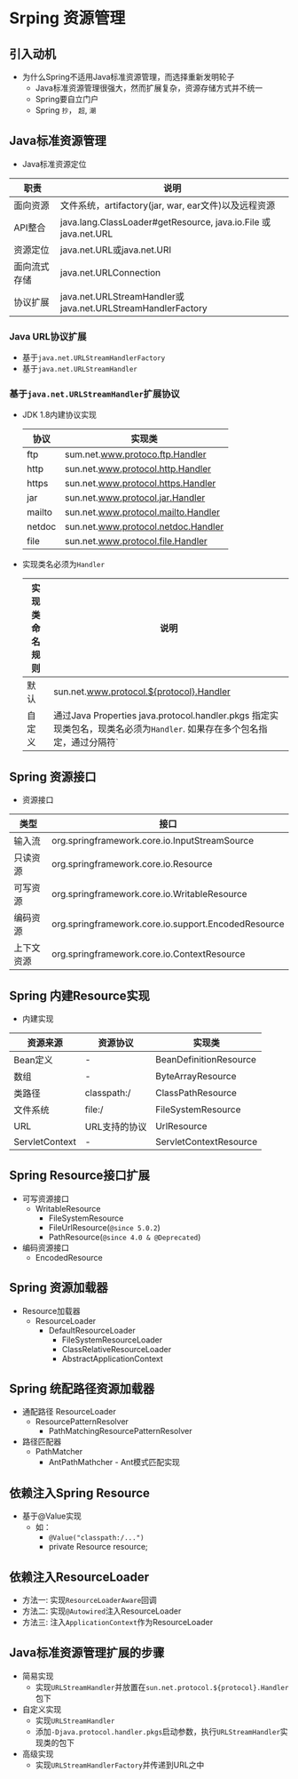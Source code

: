 # Srping 资源管理

## 引入动机

- 为什么Spring不适用Java标准资源管理，而选择重新发明轮子
  - Java标准资源管理很强大，然而扩展复杂，资源存储方式并不统一
  - Spring要自立门户
  - Spring `抄`， `超`, `潮`

## Java标准资源管理

- Java标准资源定位

| 职责     | 说明                                                             |
| ------ | -------------------------------------------------------------- |
| 面向资源   | 文件系统，artifactory(jar, war, ear文件)以及远程资源                        |
| API整合  | java.lang.ClassLoader#getResource, java.io.File 或 java.net.URL |
| 资源定位   | java.net.URL或java.net.URI                                      |
| 面向流式存储 | java.net.URLConnection                                         |
| 协议扩展   | java.net.URLStreamHandler或java.net.URLStreamHandlerFactory     |

### Java URL协议扩展

- 基于`java.net.URLStreamHandlerFactory`
- 基于`java.net.URLStreamHandler`

### 基于`java.net.URLStreamHandler`扩展协议

- JDK 1.8内建协议实现
  
  | 协议     | 实现类                                 |
  | ------ | ----------------------------------- |
  | ftp    | sum.net.www.protoco.ftp.Handler     |
  | http   | sun.net.www.protocol.http.Handler   |
  | https  | sun.net.www.protocol.https.Handler  |
  | jar    | sun.net.www.protocol.jar.Handler    |
  | mailto | sun.net.www.protocol.mailto.Handler |
  | netdoc | sun.net.www.protocol.netdoc.Handler |
  | file   | sun.net.www.protocol.file.Handler   |

- 实现类名必须为`Handler`
  
  | 实现类命名规则 | 说明                                                                                      |
  | ------- | --------------------------------------------------------------------------------------- |
  | 默认      | sun.net.www.protocol.${protocol}.Handler                                                |
  | 自定义     | 通过Java Properties java.protocol.handler.pkgs 指定实现类包名，现类名必须为`Handler`. 如果存在多个包名指定，通过分隔符` |

## Spring 资源接口

- 资源接口

| 类型    | 接口                                                  |
| ----- | --------------------------------------------------- |
| 输入流   | org.springframework.core.io.InputStreamSource       |
| 只读资源  | org.springframework.core.io.Resource                |
| 可写资源  | org.springframework.core.io.WritableResource        |
| 编码资源  | org.springframework.core.io.support.EncodedResource |
| 上下文资源 | org.springframework.core.io.ContextResource         |

## Spring 内建Resource实现

- 内建实现

| 资源来源           | 资源协议        | 实现类                    |
| -------------- | ----------- | ---------------------- |
| Bean定义         | -           | BeanDefinitionResource |
| 数组             | -           | ByteArrayResource      |
| 类路径            | classpath:/ | ClassPathResource      |
| 文件系统           | file:/      | FileSystemResource     |
| URL            | URL支持的协议    | UrlResource            |
| ServletContext | -           | ServletContextResource |

## Spring Resource接口扩展

- 可写资源接口
  - WritableResource
    - FileSystemResource
    - FileUrlResource(`@since 5.0.2`)
    - PathResource(`@since 4.0 & @Deprecated`)
- 编码资源接口
  - EncodedResource

## Spring 资源加载器

- Resource加载器
  - ResourceLoader
    - DefaultResourceLoader
      - FileSystemResourceLoader
      - ClassRelativeResourceLoader
      - AbstractApplicationContext

## Spring 统配路径资源加载器

- 通配路径 ResourceLoader
  - ResourcePatternResolver
    - PathMatchingResourcePatternResolver
- 路径匹配器
  - PathMatcher
    - AntPathMathcher - Ant模式匹配实现

## 依赖注入Spring Resource

- 基于@Value实现
  - 如：
    - `@Value("classpath:/...")`
    - private Resource resource;

## 依赖注入ResourceLoader

- 方法一: 实现`ResourceLoaderAware`回调
- 方法二: 实现`@Autowired`注入ResourceLoader
- 方法三: 注入`ApplicationContext`作为ResourceLoader

## Java标准资源管理扩展的步骤

- 简易实现
  - 实现`URLStreamHandler`并放置在`sun.net.protocol.${protocol}.Handler`包下
- 自定义实现
  - 实现`URLStreamHandler`
  - 添加`-Djava.protocol.handler.pkgs`启动参数，执行`URLStreamHandler`实现类的包下
- 高级实现
  - 实现`URLStreamHandlerFactory`并传递到URL之中